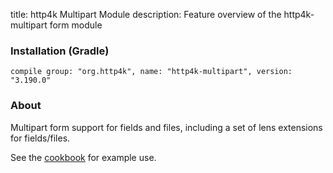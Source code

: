 title: http4k Multipart Module
description: Feature overview of the http4k-multipart form module

### Installation (Gradle)
```compile group: "org.http4k", name: "http4k-multipart", version: "3.190.0"```

### About

Multipart form support for fields and files, including a set of lens extensions for fields/files.

See the [cookbook](/cookbook/multipart_forms/) for example use.
